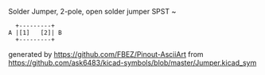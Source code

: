 Solder Jumper, 2-pole, open
solder jumper SPST
~


	  +---------+
	A |[1]   [2]| B
	  +---------+


generated by https://github.com/FBEZ/Pinout-AsciiArt from https://github.com/ask6483/kicad-symbols/blob/master/Jumper.kicad_sym